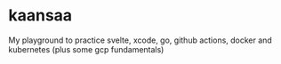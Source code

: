 # kaansaa
My playground to practice svelte, xcode, go, github actions, docker and kubernetes (plus some gcp fundamentals)
